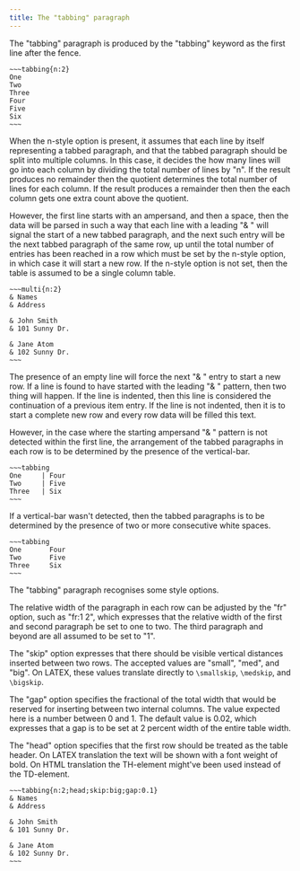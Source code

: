 ```yaml
---
title: The "tabbing" paragraph
---
```


The "tabbing" paragraph is produced by the "tabbing"
keyword as the first line after the fence.

    ~~~tabbing{n:2}
    One 
    Two 
    Three
    Four
    Five
    Six
    ~~~

When the n-style option is present, it assumes that
each line by itself representing a tabbed paragraph,
and that the tabbed paragraph should be split into multiple
columns. In this case, it decides the how many lines
will go into each column by dividing the total
number of lines by "n". If the result produces no remainder
then the quotient determines the total number of lines
for each column. If the result produces a remainder
then then the each column gets one extra count above
the quotient.

However, the first line starts with an ampersand, and then
a space, then the data will be parsed in such a way
that each line with a leading "& " will signal the start
of a new tabbed paragraph, and the next such entry will be
the next tabbed paragraph of the same row, up until the total
number of entries has been reached in a row which must be set by the
n-style option, in which case it will start a new row.
If the n-style option is not set, then
the table is assumed to be a single column table.

    ~~~multi{n:2}
    & Names
    & Address

    & John Smith
    & 101 Sunny Dr.

    & Jane Atom
    & 102 Sunny Dr.
    ~~~

The presence of an empty line will force the next "& " entry
to start a new row. If a line is found to have started with
the leading "& " pattern, then two thing will happen. If the
line is indented, then this line is considered the continuation
of a previous item entry. If the line is not indented, then it
is to start a complete new row and every row data will be filled
this text.

However, in the case where the starting ampersand "& " pattern
is not detected within the first line, 
the arrangement of the tabbed paragraphs in each row
is to be determined by the presence of the vertical-bar.

    ~~~tabbing
    One     | Four
    Two     | Five
    Three   | Six
    ~~~

If a vertical-bar wasn't detected, then the tabbed paragraphs
is to be determined by the presence of two or more consecutive
white spaces.

    ~~~tabbing
    One       Four
    Two       Five
    Three     Six
    ~~~

The "tabbing" paragraph recognises some style options.

The relative width of the paragraph in each
row can be adjusted by the "fr" option, 
such as "fr:1 2", which expresses that 
the relative width of the first and second paragraph be 
set to one to two.
The third paragraph and beyond are all assumed
to be set to "1".

The "skip" option expresses that there should be
visible vertical distances inserted between two rows.
The accepted values are "small", "med", and "big".
On LATEX, these values translate directly to ``\smallskip``, 
``\medskip``, and ``\bigskip``.

The "gap" option specifies the fractional of the total
width that would be reserved for inserting between
two internal columns. The value expected here is a 
number between 0 and 1. The default value is 0.02, which
expresses that a gap is to be set at 2 percent width
of the entire table width.

The "head" option specifies that the first row 
should be treated as the table header. On LATEX
translation the text will be shown with a font weight
of bold. On HTML translation the TH-element might've
been used instead of the TD-element.

    ~~~tabbing{n:2;head;skip:big;gap:0.1}
    & Names
    & Address

    & John Smith
    & 101 Sunny Dr.

    & Jane Atom
    & 102 Sunny Dr.
    ~~~